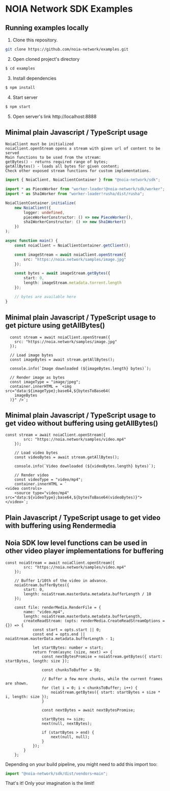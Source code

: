 # NOIA Network SDK Examples


## Running examples locally

1.  Clone this repository.

```sh
git clone https://github.com/noia-network/examples.git
```

2.  Open cloned project's directory

```sh
$ cd examples
```

3.  Install dependencies

```sh
$ npm install
```

4.  Start server

```sh
$ npm start
```

5.  Open server's link http://localhost:8888

## Minimal plain Javascript / TypeScript usage

```
NoiaClient must be initialized
noiaClient.openStream opens a stream with given url of content to be served
Main functions to be used from the stream:
getBytes() - returns required range of bytes;
getAllBytes() - loads all bytes for given content;
Check other exposed stream functions for custom implementations.
```

```ts
import { NoiaClient, NoiaClientContainer } from "@noia-network/sdk";

import * as PieceWorker from "worker-loader!@noia-network/sdk/worker";
import * as Sha1Worker from "worker-loader!rusha/dist/rusha";

NoiaClientContainer.initialize(
    new NoiaClient({
        logger: undefined,
        pieceWorkerConstructor: () => new PieceWorker(),
        sha1WorkerConstructor: () => new Sha1Worker()
    })
);

async function main() {
    const noiaClient = NoiaClientContainer.getClient();

    const imageStream = await noiaClient.openStream({
        src: "https://noia.network/samples/image.jpg"
    });

    const bytes = await imageStream.getBytes({
        start: 0,
        length: imageStream.metadata.torrent.length
    });

    // bytes are available here
}
```
## Minimal plain Javascript / TypeScript usage to get picture using getAllBytes()

```
  const stream = await noiaClient.openStream({
    src: "https://noia.network/samples/image.jpg"
  });

  // Load image bytes
  const imageBytes = await stream.getAllBytes();

  console.info(`Image downloaded (${imageBytes.length} bytes)`);

  // Render image as bytes
  const imageType = "image/jpeg";
  container.innerHTML = `<img src="data:${imageType};base64,${bytesToBase64(
    imageBytes
  )}" />`;
```
## Minimal plain Javascript / TypeScript usage to get video without buffering using getAllBytes()

```
const stream = await noiaClient.openStream({
        src: "https://noia.network/samples/video.mp4"
    });

    // Load video bytes
    const videoBytes = await stream.getAllBytes();

    console.info(`Video downloaded (${videoBytes.length} bytes)`);

    // Render video
    const videoType = "video/mp4";
    container.innerHTML = `
<video controls>
    <source type="video/mp4" src="data:${videoType};base64,${bytesToBase64(videoBytes)}">
</video>`;
```
## Plain Javascript / TypeScript usage to get video with buffering using Rendermedia
## Noia SDK low level functions can be used in other video player implementations for buffering

```
const noiaStream = await noiaClient.openStream({
        src: "https://noia.network/samples/video.mp4"
    });

    // Buffer 1/10th of the video in advance.
    noiaStream.bufferBytes({
        start: 0,
        length: noiaStream.masterData.metadata.bufferLength / 10
    });

    const file: renderMedia.RenderFile = {
        name: "video.mp4",
        length: noiaStream.masterData.metadata.bufferLength,
        createReadStream: (opts: renderMedia.CreateReadStreamOptions = {}) => {
            const start = opts.start || 0;
            const end = opts.end || noiaStream.masterData.metadata.bufferLength - 1;

            let startBytes: number = start;
            return from(async (size, next) => {
                const nextBytesPromise = noiaStream.getBytes({ start: startBytes, length: size });

                const chunksToBuffer = 50;

                // Buffer a few more chunks, while the current frames are shown.
                for (let i = 0; i < chunksToBuffer; i++) {
                    noiaStream.getBytes({ start: startBytes + size * i, length: size });
                }

                const nextBytes = await nextBytesPromise;

                startBytes += size;
                next(null, nextBytes);

                if (startBytes > end) {
                    next(null, null);
                }
            });
        }
    };
```


Depending on your build pipeline, you might need to add this import too:
```ts
import "@noia-network/sdk/dist/vendors~main";
```

That's it! Only your imagination is the limit!
